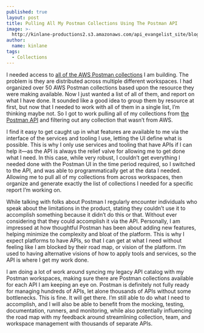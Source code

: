 ```yaml
---
published: true
layout: post
title: Pulling All My Postman Collections Using The Postman API
image: >-
  http://kinlane-productions2.s3.amazonaws.com/api_evangelist_site/blog/postman_api_all_collections_docs.png
author:
  name: kinlane
tags:
  - Collections
---
```

I needed access to [all of the AWS Postman collections](https://github.com/api-evangelist/aws) I am building. The problem is they are distributed across multiple different workspaces. I had organized over 50 AWS Postman collections based upon the resource they were making available. Now I just wanted a list of all of them, and report on what I have done. It sounded like a good idea to group them by resource at first, but now that I needed to work with all of them in a single list, I’m thinking maybe not. So I got to work pulling all of my collections from [the Postman API](https://docs.api.postman.com/?version=latest#intro) and filtering out any collection that wasn’t from AWS.

I find it easy to get caught up in what features are available to me via the interface of the services and tooling I use, letting the UI define what is possible. This is why I only use services and tooling that have APIs if I can help it—as the API is always the relief valve for allowing me to get done what I need. In this case, while very robust, I couldn’t get everything I needed done with the Postman UI in the time period required, so I switched to the API, and was able to programmatically get at the data I needed. Allowing me to pull all of my collections from across workspaces, then organize and generate exactly the list of collections I needed for a specific report I’m working on.

While talking with folks about Postman I regularly encounter individuals who speak about the limitations in the product, stating they couldn’t use it to accomplish something because it didn’t do this or that. Without ever considering that they could accomplish it via the API. Personally, I am impressed at how thoughtful Postman has been about adding new features, helping minimize the complexity and bloat of the platform. This is why I expect platforms to have APIs, so that I can get at what I need without feeling like I am blocked by their road map, or vision of the platform. I’m used to having alternative visions of how to apply tools and services, so the API is where I get my work done.

I am doing a lot of work around syncing my legacy API catalog with my Postman workspaces, making sure there are Postman collections available for each API I am keeping an eye on. Postman is definitely not fully ready for managing hundreds of APIs, let alone thousands of APIs without some bottlenecks. This is fine. It will get there. I’m still able to do what I need to accomplish, and I will also be able to benefit from the mocking, testing, documentation, runners, and monitoring, while also potentially influencing the road map with my feedback around streamlining collection, team, and workspace management with thousands of separate APIs.
